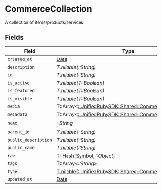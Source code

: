 # CommerceCollection

A collection of items/products/services


## Fields

| Field                                                                                                        | Type                                                                                                         | Required                                                                                                     | Description                                                                                                  |
| ------------------------------------------------------------------------------------------------------------ | ------------------------------------------------------------------------------------------------------------ | ------------------------------------------------------------------------------------------------------------ | ------------------------------------------------------------------------------------------------------------ |
| `created_at`                                                                                                 | [Date](https://ruby-doc.org/stdlib-2.6.1/libdoc/date/rdoc/Date.html)                                         | :heavy_minus_sign:                                                                                           | N/A                                                                                                          |
| `description`                                                                                                | *T.nilable(::String)*                                                                                        | :heavy_minus_sign:                                                                                           | N/A                                                                                                          |
| `id`                                                                                                         | *T.nilable(::String)*                                                                                        | :heavy_minus_sign:                                                                                           | N/A                                                                                                          |
| `is_active`                                                                                                  | *T.nilable(T::Boolean)*                                                                                      | :heavy_minus_sign:                                                                                           | N/A                                                                                                          |
| `is_featured`                                                                                                | *T.nilable(T::Boolean)*                                                                                      | :heavy_minus_sign:                                                                                           | N/A                                                                                                          |
| `is_visible`                                                                                                 | *T.nilable(T::Boolean)*                                                                                      | :heavy_minus_sign:                                                                                           | N/A                                                                                                          |
| `media`                                                                                                      | T::Array<[::UnifiedRubySDK::Shared::CommerceItemMedia](../../models/shared/commerceitemmedia.md)>            | :heavy_minus_sign:                                                                                           | N/A                                                                                                          |
| `metadata`                                                                                                   | T::Array<[::UnifiedRubySDK::Shared::CommerceMetadata](../../models/shared/commercemetadata.md)>              | :heavy_minus_sign:                                                                                           | N/A                                                                                                          |
| `name`                                                                                                       | *::String*                                                                                                   | :heavy_check_mark:                                                                                           | N/A                                                                                                          |
| `parent_id`                                                                                                  | *T.nilable(::String)*                                                                                        | :heavy_minus_sign:                                                                                           | N/A                                                                                                          |
| `public_description`                                                                                         | *T.nilable(::String)*                                                                                        | :heavy_minus_sign:                                                                                           | N/A                                                                                                          |
| `public_name`                                                                                                | *T.nilable(::String)*                                                                                        | :heavy_minus_sign:                                                                                           | N/A                                                                                                          |
| `raw`                                                                                                        | T::Hash[Symbol, *::Object*]                                                                                  | :heavy_minus_sign:                                                                                           | N/A                                                                                                          |
| `tags`                                                                                                       | T::Array<*::String*>                                                                                         | :heavy_minus_sign:                                                                                           | N/A                                                                                                          |
| `type`                                                                                                       | [T.nilable(::UnifiedRubySDK::Shared::CommerceCollectionType)](../../models/shared/commercecollectiontype.md) | :heavy_minus_sign:                                                                                           | N/A                                                                                                          |
| `updated_at`                                                                                                 | [Date](https://ruby-doc.org/stdlib-2.6.1/libdoc/date/rdoc/Date.html)                                         | :heavy_minus_sign:                                                                                           | N/A                                                                                                          |